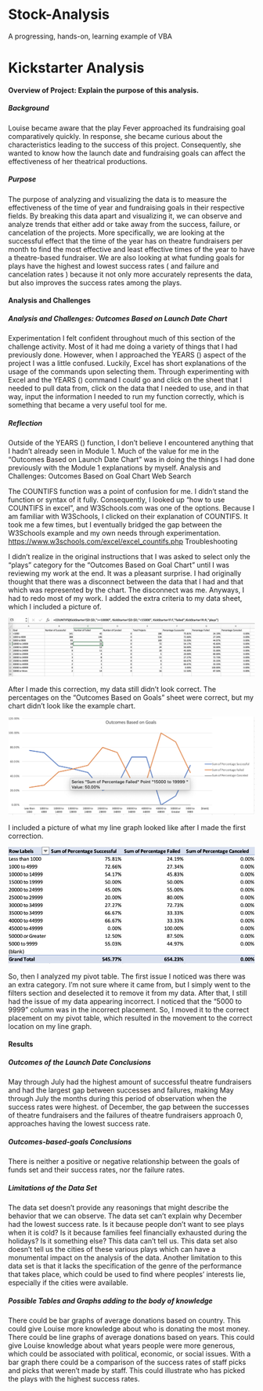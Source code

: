 # Stock-Analysis
A progressing, hands-on, learning example of VBA 


# Kickstarter Analysis 

#### Overview of Project: Explain the purpose of this analysis.

 
##### Background 
Louise became aware that the play Fever approached its fundraising goal comparatively quickly. In response, she became curious about the characteristics leading to the success of this project. Consequently, she wanted to know how the launch date and fundraising goals can affect the effectiveness of her theatrical productions.   


##### Purpose 
The purpose of analyzing and visualizing the data is to measure the effectiveness of the time of year and fundraising goals in their respective fields. By breaking this data apart and visualizing it, we can observe and analyze trends that either add or take away from the success, failure, or cancelation of the projects.  More specifically, we are looking at the successful effect that the time of the year has on theatre fundraisers per month to find the most effective and least effective times of the year to have a theatre-based fundraiser. We are also looking at what funding goals for plays have the highest and lowest success rates ( and failure and cancelation rates ) because it not only more accurately represents the data, but also improves the success rates among the plays. 

#### Analysis and Challenges

##### Analysis and Challenges: Outcomes Based on Launch Date Chart 
Experimentation 
I felt confident throughout much of this section of the challenge activity. Most of it had me doing a variety of things that I had previously done. However, when I approached the YEARS () aspect of the project I was a little confused. Luckily, Excel has short explanations of the usage of the commands upon selecting them. Through experimenting with Excel and the YEARS () command I could go and click on the sheet that I needed to pull data from, click on the data that I needed to use, and in that way, input the information I needed to run my function correctly, which is something that became a very useful tool for me. 

##### Reflection 

Outside of the YEARS () function, I don’t believe I encountered anything that I hadn’t already seen in Module 1. Much of the value for me in the “Outcomes Based on Launch Date Chart” was in doing the things I had done previously with the Module 1 explanations by myself. 
Analysis and Challenges: Outcomes Based on Goal Chart 
Web Search 
	
The COUNTIFS function was a point of confusion for me. I didn’t stand the function or syntax of it fully. Consequently, I looked up “how to use COUNTIFS in excel”, and W3Schools.com was one of the options. Because I am familiar with W3Schools, I clicked on their explanation of COUNTIFS. It took me a few times, but I eventually bridged the gap between the W3Schools example and my own needs through experimentation.
https://www.w3schools.com/excel/excel_countifs.php
Troubleshooting 
	
I didn’t realize in the original instructions that I was asked to select only the “plays” category for the “Outcomes Based on Goal Chart” until I was reviewing my work at the end. It was a pleasant surprise. I had originally thought that there was a disconnect between the data that I had and that which was represented by the chart. The disconnect was me. Anyways, I had to redo most of my work. I added the extra criteria to my data sheet, which I included a picture of. 


![Troubleshooting](https://raw.githubusercontent.com/SavannahPosner/kickstarter-analysis/main/M1.Troubleshoot.1.png)

After I made this correction, my data still didn’t look correct. The percentages on the “Outcomes Based on Goals” sheet were correct, but my chart didn’t look like the example chart. 

![troubleshooting](https://raw.githubusercontent.com/SavannahPosner/kickstarter-analysis/main/M1.Troubleshooting.2.png)

I included a picture of what my line graph looked like after I made the first correction.

![Troubleshooting](https://raw.githubusercontent.com/SavannahPosner/kickstarter-analysis/main/M1.Troubleshooting.3.png)


 So, then I analyzed my pivot table. The first issue I noticed was there was an extra category. I’m not sure where it came from, but I simply went to the filters section and deselected it to remove it from my data. After that, I still had the issue of my data appearing incorrect. I noticed that the “5000 to 9999” column was in the incorrect placement. So, I moved it to the correct placement on my pivot table, which resulted in the movement to the correct location on my line graph.




#### Results 
##### Outcomes of the Launch Date Conclusions 
May through July had the highest amount of successful theatre fundraisers and had the largest gap between successes and failures, making May through July the months during this period of observation when the success rates were highest. of December, the gap between the successes of theatre fundraisers and the failures of theatre fundraisers approach 0, approaches having the lowest success rate. 

##### Outcomes-based-goals Conclusions 
There is neither a positive or negative relationship between the goals of funds set and their success rates, nor the failure rates. 
##### Limitations of the Data Set
The data set doesn’t provide any reasonings that might describe the behavior that we can observe. The data set can’t explain why December had the lowest success rate. Is it because people don’t want to see plays when it is cold? Is it because families feel financially exhausted during the holidays? Is it something else? This data can’t tell us. This data set also doesn’t tell us the cities of these various plays which can have a monumental impact on the analysis of the data. Another limitation to this data set is that it lacks the specification of the genre of the performance that takes place, which could be used to find where peoples’ interests lie, especially if the cities were available. 



##### Possible Tables and Graphs adding to the body of knowledge 
There could be bar graphs of average donations based on country. This could give Louise more knowledge about who is donating the most money. There could be line graphs of average donations based on years. This could give Louise knowledge about what years people were more generous, which could be associated with political, economic, or social issues. With a bar graph there could be a comparison of the success rates of staff picks and picks that weren’t made by staff. This could illustrate who has picked the plays with the highest success rates. 

